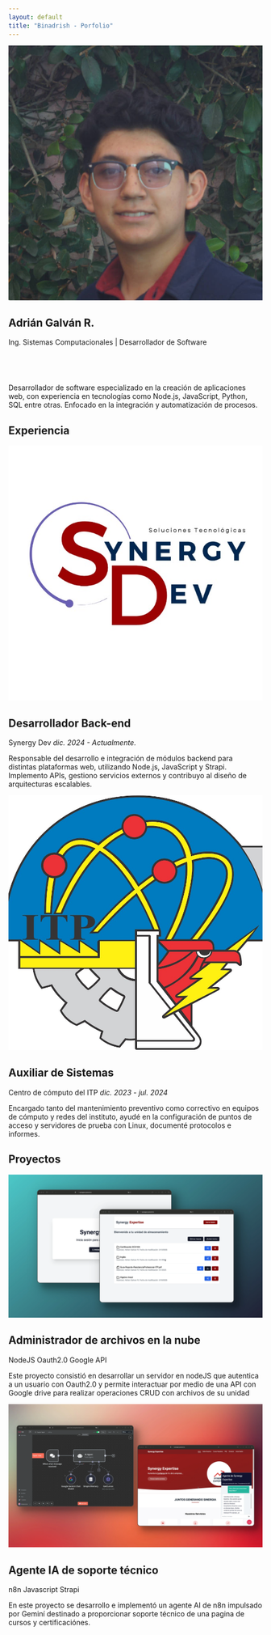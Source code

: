 ```yaml
---
layout: default
title: "Binadrish - Porfolio"
---
```



<html lang="es">
        <section class="personal-info">
            <div class="personal-content">
                <div class="personal-profile">
                    <div class="personal-profile-left">
                        <img class="me_photo" src="/assets/images/adrian2.jpg" alt="AdrianGR" >
                    </div>
                    <div class="personal-profile-right">
                        <h1 class="personal-profile-name"><span>Adrián</span> Galván R.</h1>
                        <p class="personal-profile-career">Ing. Sistemas Computacionales | Desarrollador de Software</p>
                        <div class="social-icons" style="padding-bottom: 20px;">
                            <a href="https://github.com/binadrish" target="_blank">
                                <i class="fab fa-github" style="font-size: 1.5em; padding-right: 10px;"></i>
                            </a>
                            <a href="https://www.linkedin.com/in/dev-adriangr/" target="_blank" >
                                <i class="fab fa-linkedin" style="font-size: 1.5em; padding-right: 10px;"></i>
                            </a>
                            <!-- <a href="https://medium.com/@dev.adriangr" target="_blank">
                                <i class="fab fa-medium" style="font-size: 1.5em;"></i>
                            </a> -->
                            <a href="https://x.com/binadrish" target="_blank">
                                <i class="fab fa-twitter" style="font-size: 1.5em; "></i>
                            </a>   
                        </div>
                    </div>
                </div>
                <div class="personal-description">
                    <p><Span>Desarrollador de software</Span> especializado en la creación de aplicaciones web, con experiencia 
                        en tecnologías como <span>Node.js, JavaScript, Python, SQL</span> entre otras. Enfocado en la integración y 
                        automatización de procesos.</p>
                </div>
            </div>
        </section>
        <section class="experience-container">
            <h1>Experiencia</h1>
            <div class="experience-list">
                <div class="experience-element">
                    <div class="experience-element-info">
                        <div class="experience-element-info-image">
                        <img src="/assets/images/syner.jpeg" alt="Synersol">
                        </div>
                        <div class="experience-element-info-text">
                            <h2>Desarrollador Back-end</h2>
                            <span>Synergy Dev</span>
                            <i>dic. 2024 - Actualmente.</i>
                        </div>
                    </div>
                    <div class="experience-element-description">
                        <p>Responsable del <span>desarrollo e integración de módulos backend</span> para distintas plataformas web, utilizando  <span>Node.js, JavaScript y Strapi</span>. Implemento APIs, gestiono servicios externos y contribuyo al diseño de arquitecturas escalables.</p>
                    </div>
                </div>
                <div class="experience-element">
                    <div class="experience-element-info">
                        <img src="/assets/images//itp.jpg" alt="ITP">
                        <div class="experience-element-info-text">
                            <h2>Auxiliar de Sistemas </h2>
                            <span>Centro de cómputo del ITP</span>
                            <i>dic. 2023 - jul. 2024</i>
                        </div>
                    </div>
                    <div class="experience-element-description">
                        <p>Encargado tanto del <span>mantenimiento preventivo como correctivo</span> en equipos de cómputo y redes del instituto, ayudé en la configuración de puntos de acceso y servidores de prueba con Linux, documenté protocolos e informes.</p>
                    </div>
                </div>
            </div>
        </section>
        <section class="projects-container">
            <h1>Proyectos</h1>
            <div class="projects-list">
                <div class="project-element">
                    <div class="project-element-image">
                        <img src="/assets/images//project1-2.webp" alt="proyecto 1">
                    </div>
                    <div class="project-element-info">
                        <div class="project-element-info-header">
                            <h2>Administrador de archivos en la nube</h2>
                            <div class="project-element-tags">
                                <span class="tag">NodeJS</span>
                                <span class="tag">Oauth2.0</span>
                                <span class="tag">Google API</span>
                            </div>
                        </div>
                        <div class="project-element-info-description">
                            <p>Este proyecto consistió en desarrollar un servidor en nodeJS que autentica a un usuario con Oauth2.0 y permite interactuar por medio de una API con Google drive para realizar operaciones CRUD con archivos de su unidad</p>
                        </div>
                    </div>
                </div>
                <div class="project-element">
                    <div class="project-element-image">
                        <img src="/assets/images//project2-1.webp" alt="proyecto 1">
                    </div>
                    <div class="project-element-info">
                        <div class="project-element-info-header">
                            <h2>Agente IA de soporte técnico</h2>
                            <div class="project-element-tags">
                                <span class="tag">n8n</span>
                                <span class="tag">Javascript</span>
                                <span class="tag">Strapi</span>
                            </div>
                        </div>
                        <div class="project-element-info-description">
                            <p>En este proyecto se desarrollo e implementó  un agente AI de n8n impulsado por Geminí destinado a proporcionar soporte técnico de una pagina de cursos y certificaciónes.</p>
                        </div>
                    </div>
                </div>
            </div>
        </section>



